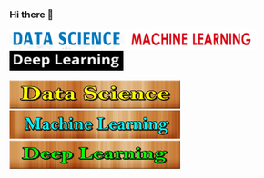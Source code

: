 ### Hi there 👋
[![Website](https://github.com/amark720/Amar-kumar/blob/master/ScreenShots/Data%20Science%20icon.png)](https://datahunger.blogspot.com/)
[![Website](https://github.com/amark720/Amar-kumar/blob/master/ScreenShots/ML%20icon.png)](https://datahunger.blogspot.com/)
[![Website](https://github.com/amark720/Amar-kumar/blob/master/ScreenShots/Deep%20Learning%20icon.png)](https://datahunger.blogspot.com/)

<img src="https://github.com/amark720/Amar-kumar/blob/master/ScreenShots/DS.jpg" width=300 height=50>  <img src="https://github.com/amark720/Amar-kumar/blob/master/ScreenShots/ML.jpg" width=300 height=50>  <img src="https://github.com/amark720/Amar-kumar/blob/master/ScreenShots/DL.jpg" width=300 height=50>
<!--
**amark720/amark720** is a ✨ _special_ ✨ repository because its `README.md` (this file) appears on your GitHub profile.

Here are some ideas to get you started:

- 🔭 I’m currently working on ...
- 🌱 I’m currently learning ...
- 👯 I’m looking to collaborate on ...
- 🤔 I’m looking for help with ...
- 💬 Ask me about ...
- 📫 How to reach me: ...
- 😄 Pronouns: ...
- ⚡ Fun fact: ...
-->

